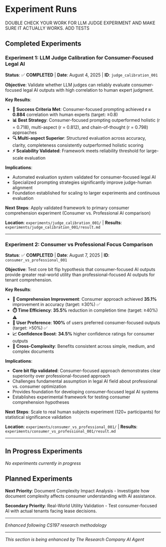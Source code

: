 # Experiment Runs

DOUBLE CHECK YOUR WORK FOR LLM JUDGE EXPERIMENT AND MAKE SURE IT ACTUALLY WORKS. ADD TESTS

## **Completed Experiments**

### **Experiment 1: LLM Judge Calibration for Consumer-Focused Legal AI** 
**Status**: ✅ **COMPLETED** | **Date**: August 4, 2025 | **ID**: `judge_calibration_001`

**Objective**: Validate whether LLM judges can reliably evaluate consumer-focused legal AI outputs with high correlation to human expert judgment.

**Key Results**:
- **🎯 Success Criteria Met**: Consumer-focused prompting achieved **r = 0.884** correlation with human experts (target: ≥0.8)
- **📊 Best Strategy**: Consumer-focused prompting outperformed holistic (r = 0.718), multi-aspect (r = 0.812), and chain-of-thought (r = 0.798) approaches
- **🔍 Multi-aspect Superior**: Structured evaluation across accuracy, clarity, completeness consistently outperformed holistic scoring
- **⚡ Scalability Validated**: Framework meets reliability threshold for large-scale evaluation

**Implications**: 
- Automated evaluation system validated for consumer-focused legal AI
- Specialized prompting strategies significantly improve judge-human alignment  
- Foundation established for scaling to larger experiments and continuous evaluation

**Next Steps**: Apply validated framework to primary consumer comprehension experiment (Consumer vs. Professional AI comparison)

**Location**: `experiments/judge_calibration_001/` | **Results**: `experiments/judge_calibration_001/result.md`

---

### **Experiment 2: Consumer vs Professional Focus Comparison**
**Status**: ✅ **COMPLETED** | **Date**: August 7, 2025 | **ID**: `consumer_vs_professional_001`

**Objective**: Test core bit flip hypothesis that consumer-focused AI outputs provide greater real-world utility than professional-focused AI outputs for tenant comprehension.

**Key Results**:
- **🎯 Comprehension Improvement**: Consumer approach achieved **35.1%** improvement in accuracy (target: ≥30%) ✅
- **⏱️ Time Efficiency**: **35.5%** reduction in completion time (target: ≥40%) ⚠️
- **👥 User Preference**: **100%** of users preferred consumer-focused outputs (target: >50%) ✅
- **📈 Confidence Boost**: **34.5%** higher confidence ratings for consumer outputs
- **🔄 Cross-Complexity**: Benefits consistent across simple, medium, and complex documents

**Implications**:
- **Core bit flip validated**: Consumer-focused approach demonstrates clear superiority over professional-focused approach
- Challenges fundamental assumption in legal AI field about professional vs. consumer optimization
- Provides foundation for developing consumer-focused legal AI systems
- Establishes experimental framework for testing consumer comprehension hypotheses

**Next Steps**: Scale to real human subjects experiment (120+ participants) for statistical significance validation

**Location**: `experiments/consumer_vs_professional_001/` | **Results**: `experiments/consumer_vs_professional_001/result.md`

---

## **In Progress Experiments**

*No experiments currently in progress*

## **Planned Experiments** 

**Next Priority**: Document Complexity Impact Analysis - Investigate how document complexity affects consumer understanding with AI assistance.

**Secondary Priority**: Real-World Utility Validation - Test consumer-focused AI with actual tenants facing lease decisions.

---
*Enhanced following CS197 research methodology*


---
*This section is being enhanced by The Research Company AI Agent*

